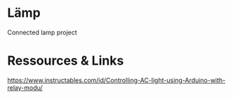 # Lämp

Connected lamp project

# Ressources & Links

https://www.instructables.com/id/Controlling-AC-light-using-Arduino-with-relay-modu/

